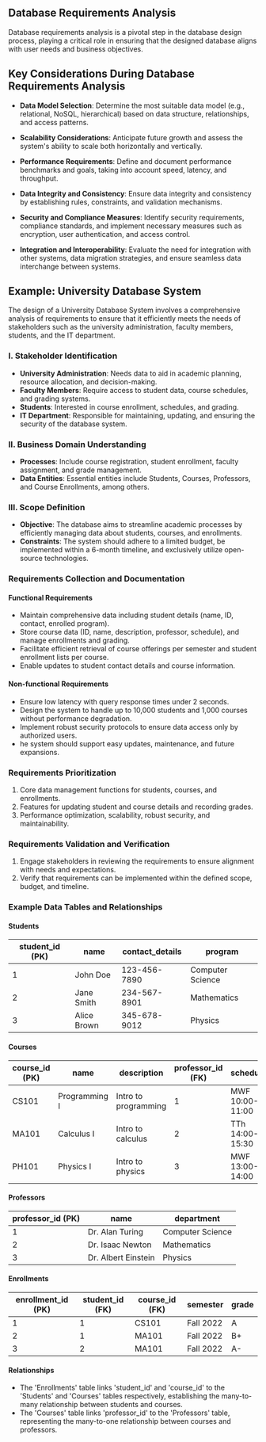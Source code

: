 ## Database Requirements Analysis

Database requirements analysis is a pivotal step in the database design process, playing a critical role in ensuring that the designed database aligns with user needs and business objectives.

## Key Considerations During Database Requirements Analysis

- **Data Model Selection**: Determine the most suitable data model (e.g., relational, NoSQL, hierarchical) based on data structure, relationships, and access patterns.
 
- **Scalability Considerations**: Anticipate future growth and assess the system's ability to scale both horizontally and vertically.

- **Performance Requirements**: Define and document performance benchmarks and goals, taking into account speed, latency, and throughput.
 
- **Data Integrity and Consistency**: Ensure data integrity and consistency by establishing rules, constraints, and validation mechanisms.

- **Security and Compliance Measures**: Identify security requirements, compliance standards, and implement necessary measures such as encryption, user authentication, and access control.

- **Integration and Interoperability**: Evaluate the need for integration with other systems, data migration strategies, and ensure seamless data interchange between systems.

## Example: University Database System

The design of a University Database System involves a comprehensive analysis of requirements to ensure that it efficiently meets the needs of stakeholders such as the university administration, faculty members, students, and the IT department.

### I. Stakeholder Identification

- **University Administration**: Needs data to aid in academic planning, resource allocation, and decision-making.
- **Faculty Members**: Require access to student data, course schedules, and grading systems.
- **Students**: Interested in course enrollment, schedules, and grading.
- **IT Department**: Responsible for maintaining, updating, and ensuring the security of the database system.

### II. Business Domain Understanding

- **Processes**: Include course registration, student enrollment, faculty assignment, and grade management.
- **Data Entities**: Essential entities include Students, Courses, Professors, and Course Enrollments, among others.

### III. Scope Definition

- **Objective**: The database aims to streamline academic processes by efficiently managing data about students, courses, and enrollments.
- **Constraints**: The system should adhere to a limited budget, be implemented within a 6-month timeline, and exclusively utilize open-source technologies.

### Requirements Collection and Documentation

#### Functional Requirements

- Maintain comprehensive data including student details (name, ID, contact, enrolled program).
- Store course data (ID, name, description, professor, schedule), and manage enrollments and grading.
- Facilitate efficient retrieval of course offerings per semester and student enrollment lists per course.
- Enable updates to student contact details and course information.

#### Non-functional Requirements

- Ensure low latency with query response times under 2 seconds.
- Design the system to handle up to 10,000 students and 1,000 courses without performance degradation.
- Implement robust security protocols to ensure data access only by authorized users.
- he system should support easy updates, maintenance, and future expansions.

### Requirements Prioritization

1. Core data management functions for students, courses, and enrollments.
2. Features for updating student and course details and recording grades.
3. Performance optimization, scalability, robust security, and maintainability.

### Requirements Validation and Verification

1. Engage stakeholders in reviewing the requirements to ensure alignment with needs and expectations.
2. Verify that requirements can be implemented within the defined scope, budget, and timeline.

### Example Data Tables and Relationships

#### Students

| student_id (PK) | name        | contact_details | program           |
|-----------------|-------------|-----------------|-------------------|
| 1               | John Doe    | 123-456-7890    | Computer Science  |
| 2               | Jane Smith  | 234-567-8901    | Mathematics       |
| 3               | Alice Brown | 345-678-9012    | Physics           |

#### Courses

| course_id (PK)  | name          | description           | professor_id (FK) | schedule          |
|-----------------|---------------|-----------------------|-------------------|-------------------|
| CS101           | Programming I | Intro to programming  | 1                 | MWF 10:00-11:00   |
| MA101           | Calculus I    | Intro to calculus     | 2                 | TTh 14:00-15:30   |
| PH101           | Physics I     | Intro to physics      | 3                 | MWF 13:00-14:00   |

#### Professors

| professor_id (PK) | name              | department       |
|-------------------|-------------------|------------------|
| 1                 | Dr. Alan Turing   | Computer Science |
| 2                 | Dr. Isaac Newton  | Mathematics      |
| 3                 | Dr. Albert Einstein | Physics        |

#### Enrollments

| enrollment_id (PK) | student_id (FK) | course_id (FK) | semester  | grade |
|--------------------|-----------------|----------------|-----------|-------|
| 1                  | 1               | CS101          | Fall 2022 | A     |
| 2                  | 1               | MA101          | Fall 2022 | B+    |
| 3                  | 2               | MA101          | Fall 2022 | A-    |

#### Relationships

- The 'Enrollments' table links 'student_id' and 'course_id' to the 'Students' and 'Courses' tables respectively, establishing the many-to-many relationship between students and courses.
- The 'Courses' table links 'professor_id' to the 'Professors' table, representing the many-to-one relationship between courses and professors.
